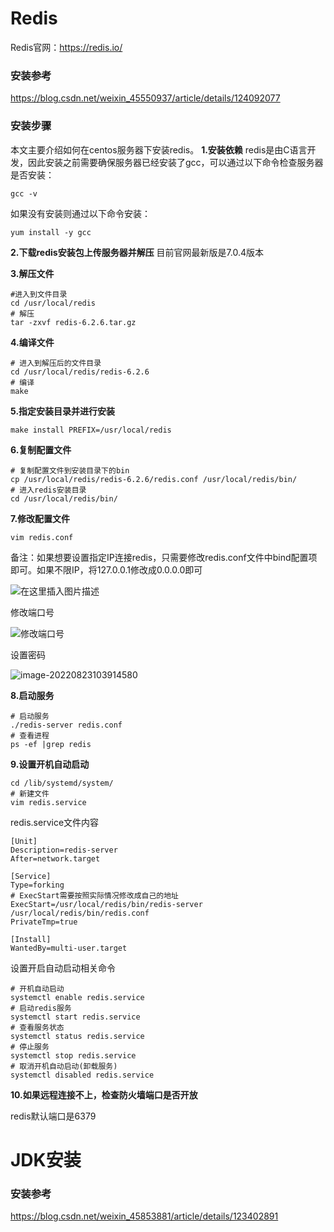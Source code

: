 # Redis

Redis官网：https://redis.io/

### 安装参考

https://blog.csdn.net/weixin_45550937/article/details/124092077

### 安装步骤

本文主要介绍如何在centos服务器下安装redis。
**1.安装依赖**
redis是由C语言开发，因此安装之前需要确保服务器已经安装了gcc，可以通过以下命令检查服务器是否安装：

```shell
gcc -v
```

如果没有安装则通过以下命令安装：

```shell
yum install -y gcc
```

**2.下载redis安装包上传服务器并解压**
目前官网最新版是7.0.4版本

**3.解压文件**

```shell
#进入到文件目录
cd /usr/local/redis
# 解压
tar -zxvf redis-6.2.6.tar.gz
```

**4.编译文件**

```shell
# 进入到解压后的文件目录
cd /usr/local/redis/redis-6.2.6
# 编译
make
```

**5.指定安装目录并进行安装**

```shell
make install PREFIX=/usr/local/redis
```

**6.复制配置文件**

```shell
# 复制配置文件到安装目录下的bin
cp /usr/local/redis/redis-6.2.6/redis.conf /usr/local/redis/bin/
# 进入redis安装目录
cd /usr/local/redis/bin/
```

**7.修改配置文件**

```shell
vim redis.conf
```

备注：如果想要设置指定IP连接redis，只需要修改redis.conf文件中bind配置项即可。如果不限IP，将127.0.0.1修改成0.0.0.0即可

![在这里插入图片描述](https://geda-1302176138.cos.ap-nanjing.myqcloud.com/imags/f4cd23fa84bf4d93a6ce71967cbb6d8e.png)

修改端口号

![修改端口号](https://geda-1302176138.cos.ap-nanjing.myqcloud.com/imags/f4c1ec11def34fe3b0ad33a388cc9716.png)

设置密码

![image-20220823103914580](https://geda-1302176138.cos.ap-nanjing.myqcloud.com/imags/image-20220823103914580.png)

**8.启动服务**

```shell
# 启动服务
./redis-server redis.conf
# 查看进程
ps -ef |grep redis
```

**9.设置开机自动启动**

```shell
cd /lib/systemd/system/
# 新建文件
vim redis.service
```

redis.service文件内容

```shell
[Unit]
Description=redis-server
After=network.target

[Service]
Type=forking
# ExecStart需要按照实际情况修改成自己的地址
ExecStart=/usr/local/redis/bin/redis-server /usr/local/redis/bin/redis.conf
PrivateTmp=true

[Install]
WantedBy=multi-user.target
```

设置开启自动启动相关命令

```shell
# 开机自动启动
systemctl enable redis.service
# 启动redis服务
systemctl start redis.service
# 查看服务状态
systemctl status redis.service
# 停止服务
systemctl stop redis.service
# 取消开机自动启动(卸载服务)
systemctl disabled redis.service
```

**10.如果远程连接不上，检查防火墙端口是否开放**

redis默认端口是6379

# JDK安装

### 安装参考

https://blog.csdn.net/weixin_45853881/article/details/123402891
